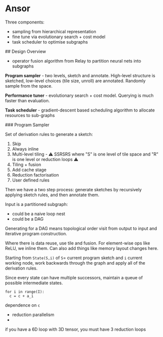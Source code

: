 # Ansor

Three components:
- sampling from hierarchical representation
- fine tune via evolutionary search + cost model
- task scheduler to optimise subgraphs

## Design Overview

- operator fusion algorithm from Relay to partition neural nets into subgraphs

**Program sampler** - two levels, sketch and annotate. High-level structure is sketched, low-level choices (tile size, unroll) are annotated. Randomly sample from the space.

**Performance tuner** - evolutionary search + cost model. Querying is much faster than evaluation.

**Task scheduler** - gradient-descent based scheduling algorithm to allocate resources to sub-graphs

### Program Sampler

Set of derivation rules to generate a sketch:
1. Skip
2. Always inline
3. Multi-level tiling - ⚠️ SSRSRS where "S" is one level of tile space and "R" is one level or reduction loops ⚠️
4. Tiling + fusion
5. Add cache stage
6. Reduction factorisation
7. User defined rules

Then we have a two step process: generate sketches by recursively applying sketch rules, and then annotate them.

Input is a partitioned subgraph:
- could be a naive loop nest
- could be a DAG

Generating for a DAG means topological order visit from output to input and iterative program construction.

Where there is data reuse, use tile and fusion. For element-wise ops like ReLU, we inline them. Can also add things like memory layout changes here.

Starting from `State(S,i)` of `S`= current program sketch and `i` current working node, work backwards through the graph and apply all of the derivation rules.

Since every state can have multiple successors, maintain a queue of possible intermediate states.

```
for i in range(I):
  c = c + a_i
```
dependence on `c`
  - reduction parallelism
  -

if you have a 6D loop with 3D tensor, you must have 3 reduction loops
